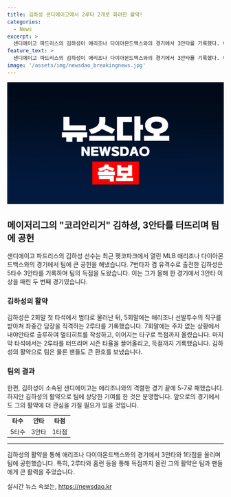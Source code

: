 ```yaml
---
title: 김하성 샌디에이고에서 2루타 2개로 화려한 활약!
categories:
  - News
excerpt: >
  샌디에이고 파드리스의 김하성이 애리조나 다이아몬드백스와의 경기에서 3안타를 기록했다. 이로써 그는 올해 두 번째로 3안타 이상을 친 선수가 됐으며, 시즌 타율을 0.228로 끌어올렸다. 그의 팀은 10회 혈투 끝에 5-7로 패했다.
feature_text: >
  샌디에이고 파드리스의 김하성이 애리조나 다이아몬드백스와의 경기에서 3안타를 기록했다. 이로써 그는 올해 두 번째로 3안타 이상을 친 선수가 됐으며, 시즌 타율을 0.228로 끌어올렸다. 그의 팀은 10회 혈투 끝에 5-7로 패했다.
image: '/assets/img/newsdao_breakingnews.jpg'
---
```


<p><img src="/assets/img/newsdao_breakingnews.jpg" alt="cryptoinkorea 속보" /></p>

<h2 data-ke-size="size26">메이저리그의 "코리안리거" 김하성, 3안타를 터뜨리며 팀에 공헌</h2>

<p data-ke-size="size16">샌디에이고 파드리스의 김하성 선수는 최근 펫코파크에서 열린 MLB 애리조나 다이아몬드백스와의 경기에서 팀에 큰 공헌을 해냈습니다. 7번타자 겸 유격수로 출전한 김하성은 5타수 3안타를 기록하며 팀의 득점을 도왔습니다. 이는 그가 올해 한 경기에서 3안타 이상을 때린 두 번째 경기였습니다.</p>

<h3 data-ke-size="size24">김하성의 활약</h3>

<p data-ke-size="size16">김하성은 2회말 첫 타석에서 범타로 물러난 뒤, 5회말에는 애리조나 선발투수의 직구를 받아쳐 좌중간 담장을 직격하는 2루타를 기록했습니다. 7회말에는 주자 없는 상황에서 내야안타로 출루하여 멀티히트를 작성하고, 이어지는 타구로 득점까지 올렸습니다. 마지막 타석에서는 2루타를 터뜨리며 시즌 타율을 끌어올리고, 득점까지 기록했습니다. 김하성의 활약으로 팀은 물론 팬들도 큰 환호를 보냈습니다.</p>

<h3 data-ke-size="size24">팀의 결과</h3>

<p data-ke-size="size16">한편, 김하성이 소속된 샌디에이고는 애리조나와의 격렬한 경기 끝에 5-7로 패했습니다. 하지만 김하성의 활약으로 팀에 상당한 기여를 한 것은 분명합니다. 앞으로의 경기에서도 그의 활약에 더 관심을 가질 필요가 있을 것입니다.</p>

<table>
    <tr>
        <td style="text-align: center; height: 17px;"><b>타수</b></td>
        <td style="text-align: center; height: 17px;"><b>안타</b></td>
        <td style="text-align: center; height: 17px;"><b>타점</b></td>
    </tr>
    <tr>
        <td style="text-align: center; height: 17px;">5타수</td>
        <td style="text-align: center; height: 17px;">3안타</td>
        <td style="text-align: center; height: 17px;">1타점</td>
    </tr>
</table>

<hr>

<p data-ke-size="size16">김하성의 활약을 통해 애리조나 다이아몬드백스와의 경기에서 3안타와 1타점을 올리며 팀에 공헌했습니다. 특히, 2루타와 홈런 등을 통해 득점까지 올린 그의 활약은 팀과 팬들에게 큰 활력을 주었습니다.</p>
실시간 뉴스 속보는, <a href="https://newsdao.kr" rel="dofollow">https://newsdao.kr</a>


